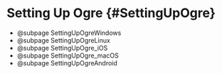 # Setting Up Ogre {#SettingUpOgre}

- @subpage SettingUpOgreWindows
- @subpage SettingUpOgreLinux
- @subpage SettingUpOgre_iOS
- @subpage SettingUpOgre_macOS
- @subpage SettingUpOgreAndroid